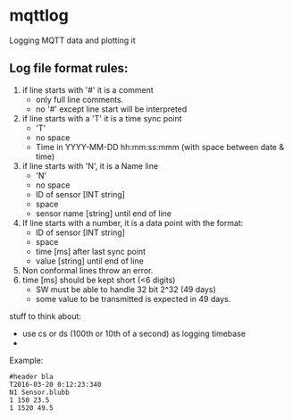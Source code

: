 # mqttlog
Logging MQTT data and plotting it

Log file format rules:
----------------------
1. if line starts with '#' it is a comment
    - only full line comments.
    - no '#' except line start will be interpreted
1. if line starts with a 'T' it is a time sync point
    - 'T'
    - no space
    - Time in YYYY-MM-DD hh:mm:ss:mmm (with space between date & time)
1. if line starts with 'N', it is a Name line
    - 'N'
    - no space
    - ID of sensor [INT string]
    - space
    - sensor name [string] until end of line
1. If line starts with a number, it is a data point with the format:
    - ID of sensor [INT string]
    - space
    - time [ms] after last sync point
    - value [string] until end of line
1. Non conformal lines throw an error.
1. time [ms] should be kept short (<6 digits) 
    * SW must be able to handle 32 bit 2^32 (49 days)
    * some value to be transmitted is expected in 49 days.


stuff to think about:
- use cs or ds (100th or 10th of a second) as logging timebase
- 

Example:

    #header bla
    T2016-03-20 0:12:23:340
    N1 Sensor.blubb
    1 150 23.5
    1 1520 49.5
